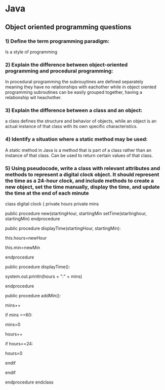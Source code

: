# Java
## Object oriented programming questions 
### 1) Define the term programming paradigm:

Is a style of programming
### 2) Explain the difference between object-oriented programming and procedural programming:

In procedural programming the subrouytines are defined separately meaning they have no relationships with eachother while in object oiented programming subroutines can be easily grouped together, having a relationship wit heachother.

### 3) Explain the difference between a class and an object:

a class defines the structure and behavior of objects, while an object is an actual instance of that class with its own specific characteristics.

### 4) Identify a situation where a static method may be used:

A static method in Java is a method that is part of a class rather than an instance of that class. Can be used to return certain values of that class.

### 5) Using pseudocode, write a class with relevant attributes and methods to represent a digital clock object. It should represent the time as a 24-hour clock, and include methods to create a new object, set the time manually, display the time, and update the time at the end of each minute

 class digital clock {
 private hours
 private mins

 public procedure new(startingHour, startingMin
  setTime(startinghour, startingMin)
  endprocedure



  public procedure displayTime(startingHour, startingMin):
  
  this.hours=newHour
  
  this.min=newMin
 
  endprocedure


 
  public procedure displayTime():
 
  system.out.println(hours + ":" + mins)
 
  endprocedure


 
  public procedure addMin():
 
  mins++
  
  if mins ==60:
  
  mins=0
 
  hours++
 
  if hours==24:
 
  hours=0
 
  endif
  
  endif
 
  endprocedure
  endclass
 

